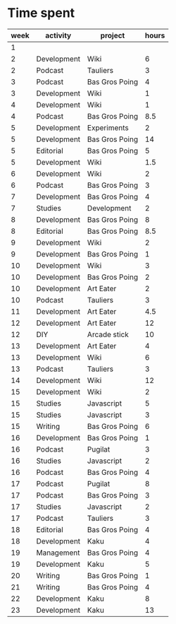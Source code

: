 # Time spent

| week | activity    | project        | hours |
| ---- | ----------- | -------------- | ----- |
| 1    |             |                |       |
| 2    | Development | Wiki           | 6     |
| 2    | Podcast     | Tauliers       | 3     |
| 3    | Podcast     | Bas Gros Poing | 4     |
| 3    | Development | Wiki           | 1     |
| 4    | Development | Wiki           | 1     |
| 4    | Podcast     | Bas Gros Poing | 8.5   |
| 5    | Development | Experiments    | 2     |
| 5    | Development | Bas Gros Poing | 14    |
| 5    | Editorial   | Bas Gros Poing | 5     |
| 5    | Development | Wiki           | 1.5   |
| 6    | Development | Wiki           | 2     |
| 6    | Podcast     | Bas Gros Poing | 3     |
| 7    | Development | Bas Gros Poing | 4     |
| 7    | Studies     | Development    | 2     |
| 8    | Development | Bas Gros Poing | 8     |
| 8    | Editorial   | Bas Gros Poing | 8.5   |
| 9    | Development | Wiki           | 2     |
| 9    | Development | Bas Gros Poing | 1     |
| 10   | Development | Wiki           | 3     |
| 10   | Development | Bas Gros Poing | 2     |
| 10   | Development | Art Eater      | 2     |
| 10   | Podcast     | Tauliers       | 3     |
| 11   | Development | Art Eater      | 4.5   |
| 12   | Development | Art Eater      | 12    |
| 12   | DIY         | Arcade stick   | 10    |
| 13   | Development | Art Eater      | 4     |
| 13   | Development | Wiki           | 6     |
| 13   | Podcast     | Tauliers       | 3     |
| 14   | Development | Wiki           | 12    |
| 15   | Development | Wiki           | 2     |
| 15   | Studies     | Javascript     | 5     |
| 15   | Studies     | Javascript     | 3     |
| 15   | Writing     | Bas Gros Poing | 6     |
| 16   | Development | Bas Gros Poing | 1     |
| 16   | Podcast     | Pugilat        | 3     |
| 16   | Studies     | Javascript     | 2     |
| 16   | Podcast     | Bas Gros Poing | 4     |
| 17   | Podcast     | Pugilat        | 8     |
| 17   | Podcast     | Bas Gros Poing | 3     |
| 17   | Studies     | Javascript     | 2     |
| 17   | Podcast     | Tauliers       | 3     |
| 18   | Editorial     | Bas Gros Poing       | 4     |
| 18   | Development     | Kaku       | 4     |
| 19   | Management     | Bas Gros Poing       | 4     |
| 19   | Development     | Kaku       | 5     |
| 20   | Writing     | Bas Gros Poing | 1     |
| 21   | Writing     | Bas Gros Poing | 4     |
| 22   | Development     | Kaku       | 8     |
| 23   | Development     | Kaku       | 13     |
